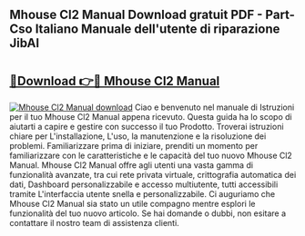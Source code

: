 ## Mhouse Cl2 Manual Download gratuit PDF - Part-Cso Italiano Manuale dell'utente di riparazione JibAl

# <h2><a href="http://dfarnp.blite.top/?on=Mhouse+Cl2+Manual">🔗Download 👉🔴 Mhouse Cl2 Manual</a></h2>

[![Mhouse Cl2 Manual download](https://i.imgur.com/lujVjoI.png)](http://dfarnp.blite.top/?on=Mhouse+Cl2+Manual)
Ciao e benvenuto nel manuale di Istruzioni per il tuo Mhouse Cl2 Manual appena ricevuto. Questa guida ha lo scopo di aiutarti a capire e gestire con successo il tuo Prodotto. Troverai istruzioni chiare per L'installazione, L'uso, la manutenzione e la risoluzione dei problemi. Familiarizzare prima di iniziare, prenditi un momento per familiarizzare con le caratteristiche e le capacità del tuo nuovo Mhouse Cl2 Manual. Mhouse Cl2 Manual offre agli utenti una vasta gamma di funzionalità avanzate, tra cui rete privata virtuale, crittografia automatica dei dati, Dashboard personalizzabile e accesso multiutente, tutti accessibili tramite L'interfaccia utente snella e personalizzabile. Ci auguriamo che Mhouse Cl2 Manual sia stato un utile compagno mentre esplori le funzionalità del tuo nuovo articolo. Se hai domande o dubbi, non esitare a contattare il nostro team di assistenza clienti.
